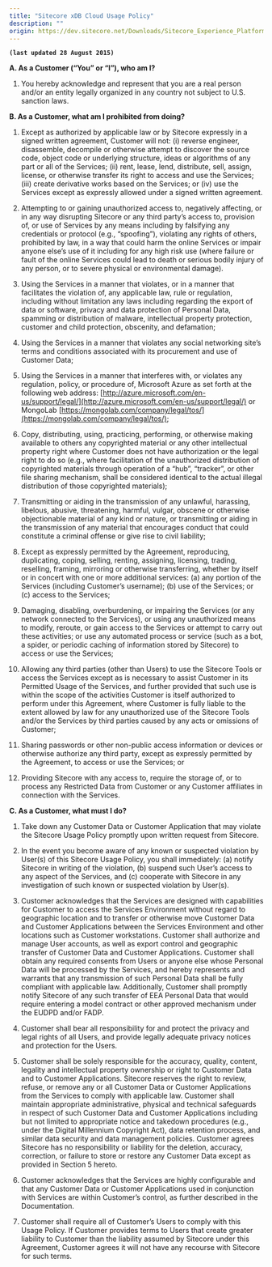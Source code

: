 ```yaml
---
title: "Sitecore xDB Cloud Usage Policy"
description: ""
origin: https://dev.sitecore.net/Downloads/Sitecore_Experience_Platform/Sitecore_xDB_Cloud_Usage_Policy
---
```


**`(last updated 28 August 2015)`**

**A. As a Customer (“You” or “I”), who am I?**

1.  You hereby acknowledge and represent that you are a real person and/or an entity legally organized in any country not subject to U.S. sanction laws.
    

**B. As a Customer, what am I prohibited from doing?**

1.  Except as authorized by applicable law or by Sitecore expressly in a signed written agreement, Customer will not: (i) reverse engineer, disassemble, decompile or otherwise attempt to discover the source code, object code or underlying structure, ideas or algorithms of any part or all of the Services; (ii) rent, lease, lend, distribute, sell, assign, license, or otherwise transfer its right to access and use the Services; (iii) create derivative works based on the Services; or (iv) use the Services except as expressly allowed under a signed written agreement.
    
2.  Attempting to or gaining unauthorized access to, negatively affecting, or in any way disrupting Sitecore or any third party’s access to, provision of, or use of Services by any means including by falsifying any credentials or protocol (e.g., “spoofing”), violating any rights of others, prohibited by law, in a way that could harm the online Services or impair anyone else’s use of it including for any high risk use (where failure or fault of the online Services could lead to death or serious bodily injury of any person, or to severe physical or environmental damage).
    
3.  Using the Services in a manner that violates, or in a manner that facilitates the violation of, any applicable law, rule or regulation, including without limitation any laws including regarding the export of data or software, privacy and data protection of Personal Data, spamming or distribution of malware, intellectual property protection, customer and child protection, obscenity, and defamation;
    
4.  Using the Services in a manner that violates any social networking site’s terms and conditions associated with its procurement and use of Customer Data;
    
5.  Using the Services in a manner that interferes with, or violates any regulation, policy, or procedure of, Microsoft Azure as set forth at the following web address: [http://azure.microsoft.com/en-us/support/legal/](http://azure.microsoft.com/en-us/support/legal/) or MongoLab [https://mongolab.com/company/legal/tos/](https://mongolab.com/company/legal/tos/);
    
6.  Copy, distributing, using, practicing, performing, or otherwise making available to others any copyrighted material or any other intellectual property right where Customer does not have authorization or the legal right to do so (e.g., where facilitation of the unauthorized distribution of copyrighted materials through operation of a “hub”, “tracker”, or other file sharing mechanism, shall be considered identical to the actual illegal distribution of those copyrighted materials);
    
7.  Transmitting or aiding in the transmission of any unlawful, harassing, libelous, abusive, threatening, harmful, vulgar, obscene or otherwise objectionable material of any kind or nature, or transmitting or aiding in the transmission of any material that encourages conduct that could constitute a criminal offense or give rise to civil liability;
    
8.  Except as expressly permitted by the Agreement, reproducing, duplicating, coping, selling, renting, assigning, licensing, trading, reselling, framing, mirroring or otherwise transferring, whether by itself or in concert with one or more additional services: (a) any portion of the Services (including Customer’s username); (b) use of the Services; or (c) access to the Services;
    
9.  Damaging, disabling, overburdening, or impairing the Services (or any network connected to the Services), or using any unauthorized means to modify, reroute, or gain access to the Services or attempt to carry out these activities; or use any automated process or service (such as a bot, a spider, or periodic caching of information stored by Sitecore) to access or use the Services;
    
10.  Allowing any third parties (other than Users) to use the Sitecore Tools or access the Services except as is necessary to assist Customer in its Permitted Usage of the Services, and further provided that such use is within the scope of the activities Customer is itself authorized to perform under this Agreement, where Customer is fully liable to the extent allowed by law for any unauthorized use of the Sitecore Tools and/or the Services by third parties caused by any acts or omissions of Customer;
    
11.  Sharing passwords or other non-public access information or devices or otherwise authorize any third party, except as expressly permitted by the Agreement, to access or use the Services; or
    
12.  Providing Sitecore with any access to, require the storage of, or to process any Restricted Data from Customer or any Customer affiliates in connection with the Services.
    

**C. As a Customer, what must I do?**

1.  Take down any Customer Data or Customer Application that may violate the Sitecore Usage Policy promptly upon written request from Sitecore.
    
2.  In the event you become aware of any known or suspected violation by User(s) of this Sitecore Usage Policy, you shall immediately: (a) notify Sitecore in writing of the violation, (b) suspend such User’s access to any aspect of the Services, and (c) cooperate with Sitecore in any investigation of such known or suspected violation by User(s).
    
3.  Customer acknowledges that the Services are designed with capabilities for Customer to access the Services Environment without regard to geographic location and to transfer or otherwise move Customer Data and Customer Applications between the Services Environment and other locations such as Customer workstations. Customer shall authorize and manage User accounts, as well as export control and geographic transfer of Customer Data and Customer Applications. Customer shall obtain any required consents from Users or anyone else whose Personal Data will be processed by the Services, and hereby represents and warrants that any transmission of such Personal Data shall be fully compliant with applicable law. Additionally, Customer shall promptly notify Sitecore of any such transfer of EEA Personal Data that would require entering a model contract or other approved mechanism under the EUDPD and/or FADP.
    
4.  Customer shall bear all responsibility for and protect the privacy and legal rights of all Users, and provide legally adequate privacy notices and protection for the Users.
    
5.  Customer shall be solely responsible for the accuracy, quality, content, legality and intellectual property ownership or right to Customer Data and to Customer Applications. Sitecore reserves the right to review, refuse, or remove any or all Customer Data or Customer Applications from the Services to comply with applicable law. Customer shall maintain appropriate administrative, physical and technical safeguards in respect of such Customer Data and Customer Applications including but not limited to appropriate notice and takedown procedures (e.g., under the Digital Millennium Copyright Act), data retention process, and similar data security and data management policies. Customer agrees Sitecore has no responsibility or liability for the deletion, accuracy, correction, or failure to store or restore any Customer Data except as provided in Section 5 hereto.
    
6.  Customer acknowledges that the Services are highly configurable and that any Customer Data or Customer Applications used in conjunction with Services are within Customer’s control, as further described in the Documentation.
    
7.  Customer shall require all of Customer’s Users to comply with this Usage Policy. If Customer provides terms to Users that create greater liability to Customer than the liability assumed by Sitecore under this Agreement, Customer agrees it will not have any recourse with Sitecore for such terms.